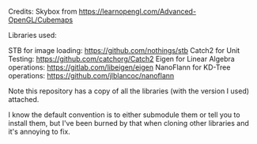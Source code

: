 Credits:
Skybox from https://learnopengl.com/Advanced-OpenGL/Cubemaps

Libraries used:

STB for image loading: https://github.com/nothings/stb
Catch2 for Unit Testing: https://github.com/catchorg/Catch2
Eigen for Linear Algebra operations: https://gitlab.com/libeigen/eigen
NanoFlann for KD-Tree operations: https://github.com/jlblancoc/nanoflann

Note this repository has a copy of all the libraries (with the version I used) attached.

I know the default convention is to either submodule them or tell you to install them, but I've been burned by that when cloning other libraries and it's annoying to fix.
